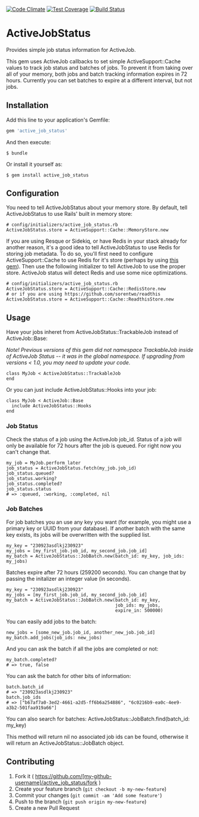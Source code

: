 [![Code Climate](https://codeclimate.com/github/cdale77/active_job_status/badges/gpa.svg)](https://codeclimate.com/github/cdale77/active_job_status)
[![Test Coverage](https://codeclimate.com/github/cdale77/active_job_status/badges/coverage.svg)](https://codeclimate.com/github/cdale77/active_job_status)
[![Build Status](https://travis-ci.org/cdale77/active_job_status.svg?branch=master)](https://travis-ci.org/cdale77/active_job_status)

# ActiveJobStatus

Provides simple job status information for ActiveJob.

This gem uses ActiveJob callbacks to set simple ActiveSupport::Cache
values to track job status
and batches of jobs. To prevent it from taking over all of your memory, both jobs
and batch tracking information expires in 72 hours. Currently you can set
batches to expire at a different interval, but not jobs.

## Installation

Add this line to your application's Gemfile:

```ruby
gem 'active_job_status'
```

And then execute:

    $ bundle

Or install it yourself as:

    $ gem install active_job_status

## Configuration

You need to tell ActiveJobStatus about your memory store. By default, tell
ActiveJobStatus to use Rails' built in memory store:

    # config/initializers/active_job_status.rb
    ActiveJobStatus.store = ActiveSupport::Cache::MemoryStore.new

If you are using Resque or Sidekiq, or have Redis in your stack already for
another reason, it's a good idea to tell ActiveJobStatus to use Redis for
storing job metadata. To do so, you'll first need to configure
ActiveSupport::Cache to use Redis for it's store
(perhaps by using [this gem](https://github.com/redis-store/redis-rails)). Then
use the following initializer to tell ActiveJob to use the proper store.
ActiveJob status will detect Redis and use some nice optimizations.

    # config/initializers/active_job_status.rb
    ActiveJobStatus.store = ActiveSupport::Cache::RedisStore.new
    # or if you are using https://github.com/sorentwo/readthis
    ActiveJobStatus.store = ActiveSupport::Cache::ReadthisStore.new

## Usage

Have your jobs inheret from ActiveJobStatus::TrackableJob instead of ActiveJob::Base:

*Note! Previous versions of this gem did not namespace TrackableJob inside of
ActiveJob Status -- it was in the global namespace. If
upgrading from versions < 1.0, you may need to update your code.*

    class MyJob < ActiveJobStatus::TrackableJob
    end

Or you can just include ActiveJobStatus::Hooks into your job:

    class MyJob < ActiveJob::Base
      include ActiveJobStatus::Hooks
    end

### Job Status

Check the status of a job using the ActiveJob job_id. Status of a job will only
be available for 72 hours after the job is queued. For right now you can't
change that.

    my_job = MyJob.perform_later
    job_status = ActiveJobStatus.fetch(my_job.job_id)
    job_status.queued?
    job_status.working?
    job_status.completed?
    job_status.status
    # => :queued, :working, :completed, nil

### Job Batches
For job batches you an use any key you want (for example, you might use a
primary key or UUID from your database). If another batch with the same key
exists, its jobs will be overwritten with the supplied list.

    my_key = "230923asdlkj230923"
    my_jobs = [my_first_job.job_id, my_second_job.job_id]
    my_batch = ActiveJobStatus::JobBatch.new(batch_id: my_key, job_ids: my_jobs)

Batches expire after 72 hours (259200 seconds).
You can change that by passing the initalizer an integer value (in seconds).

    my_key = "230923asdlkj230923"
    my_jobs = [my_first_job.job_id, my_second_job.job_id]
    my_batch = ActiveJobStatus::JobBatch.new(batch_id: my_key,
                                             job_ids: my_jobs,
                                             expire_in: 500000)

You can easily add jobs to the batch:

    new_jobs = [some_new_job.job_id, another_new_job.job_id]
    my_batch.add_jobs(job_ids: new_jobs)

And you can ask the batch if all the jobs are completed or not:

    my_batch.completed?
    # => true, false

You can ask the batch for other bits of information:

    batch.batch_id
    # => "230923asdlkj230923"
    batch.job_ids
    # => ["b67af7a0-3ed2-4661-a2d5-ff6b6a254886", "6c0216b9-ea0c-4ee9-a3b2-501faa919a66"]

You can also search for batches:
    ActiveJobStatus::JobBatch.find(batch_id: my_key)

This method will return nil no associated job ids can be found, otherwise it will
return an ActiveJobStatus::JobBatch object.

## Contributing

1. Fork it ( https://github.com/[my-github-username]/active_job_status/fork )
2. Create your feature branch (`git checkout -b my-new-feature`)
3. Commit your changes (`git commit -am 'Add some feature'`)
4. Push to the branch (`git push origin my-new-feature`)
5. Create a new Pull Request
